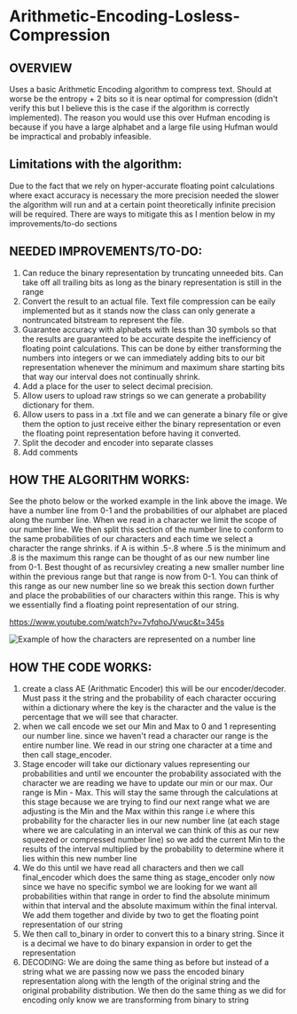 # Arithmetic-Encoding-Losless-Compression

## OVERVIEW 
Uses a basic Arithmetic Encoding algorithm to compress text.
Should at worse be the entropy + 2 bits so it is near optimal for compression (didn't verify this but I believe this is the case if the algorithm is correctly implemented). The reason you would use this over Hufman encoding is because if you have a large alphabet and a large file using Hufman would be impractical and probably infeasible.

## Limitations with the algorithm:
Due to the fact that we rely on hyper-accurate floating point calculations where exact accuracy is necessary the more precision needed the slower the algorithm will run and at a certain point theoretically infinite precision will be required. There are ways to mitigate this as I mention below in my improvements/to-do sections 

## NEEDED IMPROVEMENTS/TO-DO:
1. Can reduce the binary representation by truncating unneeded bits. Can take off all trailing bits as long as the binary representation is still in the range
2. Convert the result to an actual file. Text file compression can be eaily implemented but as it stands now the class can only generate a nontruncated bitstream to represent the file.
3. Guarantee accuracy with alphabets with less than 30 symbols so that the results are guaranteed to be accurate despite the inefficiency of floating point calculations. This can be done by either transforming the numbers into integers or we can immediately adding bits to our bit representation whenever the minimum and maximum share starting bits that way our interval does not continually shrink.
4. Add a place for the user to select decimal precision. 
5. Allow users to upload raw strings so we can generate a probability dictionary for them.
6. Allow users to pass in a .txt file and we can generate a binary file or give them the option to just receive either the binary representation or even the floating point representation before having it converted.
7. Split the decoder and encoder into separate classes
8. Add comments

## HOW THE ALGORITHM WORKS:
See the photo below or the worked example in the link above the image.
We have a number line from 0-1 and the probabilities of our alphabet are placed along the number line. When we read in a character we limit the scope of our number line. We then split this section of the number line to conform to the same probabilities of our characters and each time we select a character the range shrinks. if A is within .5-.8 where .5 is the minimum and .8 is the maximum this range can be thought of as our new number line from 0-1. Best thought of as recursivley creating a new smaller number line within the previous range but that range is now from 0-1. You can think of this range as our new number line so we break this section down further and place the probabilities of our characters within this range. This is why we essentially find a floating point representation of our string. 

https://www.youtube.com/watch?v=7vfqhoJVwuc&t=345s

![Example of how the characters are represented on a number line](https://cdncontribute.geeksforgeeks.org/wp-content/uploads/arithmetic.png)


## HOW THE CODE WORKS:
1. create a class AE (Arithmatic Encoder) this will be our encoder/decoder. Must pass it the string and the probability of each character occuring within a dictionary where the key is the character and the value is the percentage that we will see that character.
2. when we call encode we set our Min and Max to 0 and 1 representing our number line. since we haven't read a character our range is the entire number line. We read in our string one character at a time and then call stage_encoder.
3. Stage encoder will take our dictionary values representing our probabilities and until we encounter the probability associated with the character we are reading we have to update our min or our max. Our range is Min - Max. This will stay the same through the calculations at this stage because we are trying to find our next range what we are adjusting is the Min and the Max within this range i.e where this probability for the character lies in our new number line (at each stage where we are calculating in an interval we can think of this as our new squeezed or compressed number line) so we add the current Min to the results of the interval multiplied by the probability to determine where it lies within this new number line
4. We do this until we have read all characters and then we call final_encoder which does the same thing as stage_encoder only now since we have no specific symbol we are looking for we want all probabilities within that range in order to find the absolute minimum within that interval and the absolute maximum within the final interval. We add them together and divide by two to get the floating point representation of our string
5. We then call to_binary in order to convert this to a binary string. Since it is a decimal we have to do binary expansion in order to get the representation
6. DECODING:
   We are doing the same thing as before but instead of a string what we are passing now we pass the encoded binary representation along with the length of the original string and the original probability distribution. We then do the same thing as we did for encoding only know we are transforming from binary to string

